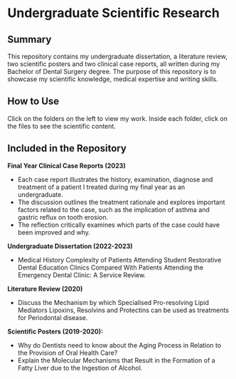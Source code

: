 # Undergraduate Scientific Research

## Summary
This repository contains my undergraduate dissertation, a literature review, two scientific posters and two clinical case reports, all written during my Bachelor of Dental Surgery degree. The purpose of this repository is to showcase my scientific knowledge, medical expertise and writing skills. 

## How to Use
Click on the folders on the left to view my work. Inside each folder, click on the files to see the scientific content.

## Included in the Repository

**Final Year Clinical Case Reports (2023)**
- Each case report illustrates the history, examination, diagnose and treatment of a patient I treated during my final year as an undergraduate.
- The discussion outlines the treatment rationale and explores important factors related to the case, such as the implication of asthma and gastric reflux on tooth erosion.
- The reflection critically examines which parts of the case could have been improved and why.

**Undergraduate Dissertation (2022-2023)**
- Medical History Complexity of Patients Attending Student Restorative Dental Education Clinics Compared With Patients Attending the Emergency Dental Clinic: A Service Review.

**Literature Review (2020)**
- Discuss the Mechanism by which Specialised Pro-resolving Lipid Mediators Lipoxins, Resolvins and Protectins can be used as treatments for Periodontal disease.

**Scientific Posters (2019-2020):**
- Why do Dentists need to know about the Aging Process in Relation to the Provision of Oral Health Care?
- Explain the Molecular Mechanisms that Result in the Formation of a Fatty Liver due to the Ingestion of Alcohol.


